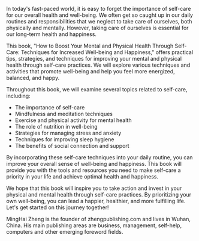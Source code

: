 

In today's fast-paced world, it is easy to forget the importance of self-care for our overall health and well-being. We often get so caught up in our daily routines and responsibilities that we neglect to take care of ourselves, both physically and mentally. However, taking care of ourselves is essential for our long-term health and happiness.

This book, "How to Boost Your Mental and Physical Health Through Self-Care: Techniques for Increased Well-being and Happiness," offers practical tips, strategies, and techniques for improving your mental and physical health through self-care practices. We will explore various techniques and activities that promote well-being and help you feel more energized, balanced, and happy.

Throughout this book, we will examine several topics related to self-care, including:

* The importance of self-care
* Mindfulness and meditation techniques
* Exercise and physical activity for mental health
* The role of nutrition in well-being
* Strategies for managing stress and anxiety
* Techniques for improving sleep hygiene
* The benefits of social connection and support

By incorporating these self-care techniques into your daily routine, you can improve your overall sense of well-being and happiness. This book will provide you with the tools and resources you need to make self-care a priority in your life and achieve optimal health and happiness.

We hope that this book will inspire you to take action and invest in your physical and mental health through self-care practices. By prioritizing your own well-being, you can lead a happier, healthier, and more fulfilling life. Let's get started on this journey together!

MingHai Zheng is the founder of zhengpublishing.com and lives in Wuhan, China. His main publishing areas are business, management, self-help, computers and other emerging foreword fields.
